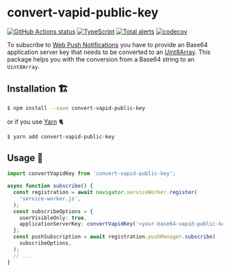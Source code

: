 # convert-vapid-public-key

[![GitHub Actions status](https://github.com/screendriver/convert-vapid-public-key/workflows/CI/badge.svg)](https://github.com/screendriver/convert-vapid-public-key/actions)
[![TypeScript](https://img.shields.io/badge/types-TypeScript-blue.svg)](https://www.typescriptlang.org)
[![Total alerts](https://img.shields.io/lgtm/alerts/github/screendriver/convert-vapid-public-key.svg)](https://lgtm.com/projects/g/screendriver/convert-vapid-public-key/alerts/)
[![codecov](https://codecov.io/gh/screendriver/convert-vapid-public-key/branch/main/graph/badge.svg)](https://codecov.io/gh/screendriver/convert-vapid-public-key)

To subscribe to [Web Push Notifications](https://developers.google.com/web/fundamentals/push-notifications/) you have to provide an Base64 application server key that needs to be converted to an [Uint8Array](https://developer.mozilla.org/en-US/docs/Web/JavaScript/Reference/Global_Objects/Uint8Array). This package helps you with the conversion from a Base64 string to an `Uint8Array`.

## Installation 🏗

```sh
$ npm install --save convert-vapid-public-key
```

or if you use [Yarn](https://yarnpkg.com) 🐈

```sh
$ yarn add convert-vapid-public-key
```

## Usage 🔨

```ts
import convertVapidKey from 'convert-vapid-public-key';

async function subscribe() {
  const registration = await navigator.serviceWorker.register(
    'service-worker.js',
  );
  const subscribeOptions = {
    userVisibleOnly: true,
    applicationServerKey: convertVapidKey('<your-base64-vapid-public-key>'),
  };
  const pushSubscription = await registration.pushManager.subscribe(
    subscribeOptions,
  );
  // ...
}
```
